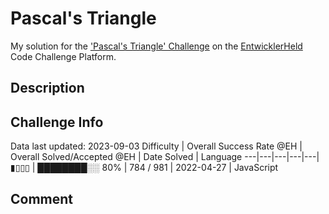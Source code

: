 # Pascal's Triangle

My solution for the ['Pascal's Triangle' Challenge](https://platform.entwicklerheld.de/challenge/pascals-triangle?technology=JavaScript) on the [EntwicklerHeld](https://platform.entwicklerheld.de/) Code Challenge Platform.

## Description


## Challenge Info
Data last updated: 2023-09-03
Difficulty | Overall Success Rate @EH | Overall Solved/Accepted @EH | Date Solved | Language
---|---|---|---|---|
▮▯▯▯ | ████████░░ 80% | 784 / 981 | 2022-04-27 | JavaScript

## Comment
